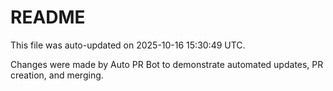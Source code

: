 # README

This file was auto-updated on 2025-10-16 15:30:49 UTC.

Changes were made by Auto PR Bot to demonstrate automated updates, PR creation, and merging.
